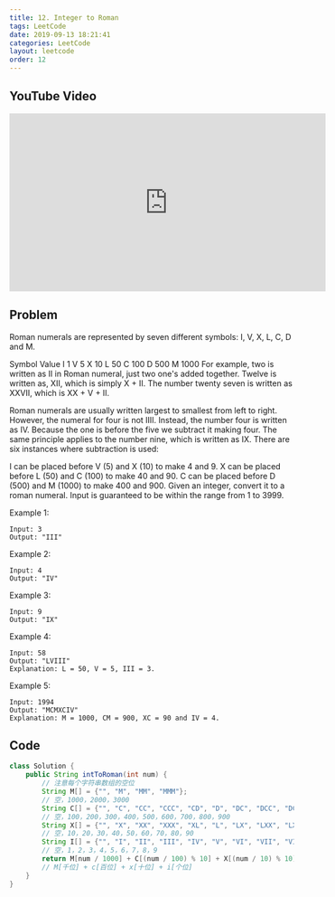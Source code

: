 ```yaml
---
title: 12. Integer to Roman
tags: LeetCode
date: 2019-09-13 18:21:41
categories: LeetCode
layout: leetcode
order: 12
---
```


## YouTube Video

<iframe width="560" height="315" src="https://www.youtube.com/embed/ODcQYUOB5fA" frameborder="0" allow="accelerometer; autoplay; encrypted-media; gyroscope; picture-in-picture" allowfullscreen></iframe>

## Problem

Roman numerals are represented by seven different symbols: I, V, X, L, C, D and M.

Symbol Value
I 1
V 5
X 10
L 50
C 100
D 500
M 1000
For example, two is written as II in Roman numeral, just two one's added together. Twelve is written as, XII, which is simply X + II. The number twenty seven is written as XXVII, which is XX + V + II.

Roman numerals are usually written largest to smallest from left to right. However, the numeral for four is not IIII. Instead, the number four is written as IV. Because the one is before the five we subtract it making four. The same principle applies to the number nine, which is written as IX. There are six instances where subtraction is used:

I can be placed before V (5) and X (10) to make 4 and 9.
X can be placed before L (50) and C (100) to make 40 and 90.
C can be placed before D (500) and M (1000) to make 400 and 900.
Given an integer, convert it to a roman numeral. Input is guaranteed to be within the range from 1 to 3999.

Example 1:

```
Input: 3
Output: "III"
```

Example 2:

```
Input: 4
Output: "IV"
```

Example 3:

```
Input: 9
Output: "IX"
```

Example 4:

```
Input: 58
Output: "LVIII"
Explanation: L = 50, V = 5, III = 3.
```

Example 5:

```
Input: 1994
Output: "MCMXCIV"
Explanation: M = 1000, CM = 900, XC = 90 and IV = 4.
```

## Code

```java
class Solution {
    public String intToRoman(int num) {
        // 注意每个字符串数组的空位
        String M[] = {"", "M", "MM", "MMM"};
        // 空，1000，2000，3000
        String C[] = {"", "C", "CC", "CCC", "CD", "D", "DC", "DCC", "DCCC", "CM"};
        // 空，100，200，300，400，500，600，700，800，900
        String X[] = {"", "X", "XX", "XXX", "XL", "L", "LX", "LXX", "LXXX", "XC"};
        // 空，10，20，30，40，50，60，70，80，90
        String I[] = {"", "I", "II", "III", "IV", "V", "VI", "VII", "VIII", "IX"};
        // 空，1，2，3，4，5，6，7，8，9
        return M[num / 1000] + C[(num / 100) % 10] + X[(num / 10) % 10] + I[num % 10];
        // M[千位] + c[百位] + x[十位] + i[个位]
    }
}
```
